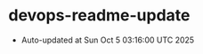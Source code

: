 # devops-readme-update
<!--START_SECTION:activity-->
- Auto-updated at Sun Oct  5 03:16:00 UTC 2025
<!--END_SECTION:activity-->
